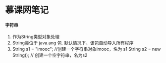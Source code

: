# 慕课网笔记
#### 字符串
1. 作为String类型对象处理
2. String类位于 java.ang 包. 默认情况下，该包自动导入所有程序
3.    String s1 = "imooc";  //创建一个字符串对象imooc，名为 s1
      String s2 = new String();  // 创建一个空字符串，名为s2
      
